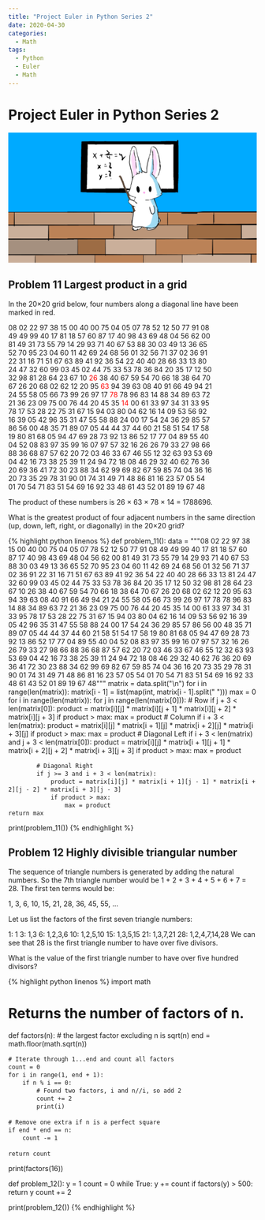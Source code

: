 ```yaml
---
title: "Project Euler in Python Series 2"
date: 2020-04-30
categories:
  - Math
tags:
  - Python
  - Euler
  - Math
---
```


# Project Euler in Python Series 2

![](/assets/images/snowbunny2.jpg)


## Problem 11 Largest product in a grid
In the 20×20 grid below, four numbers along a diagonal line have been marked in red.

08 02 22 97 38 15 00 40 00 75 04 05 07 78 52 12 50 77 91 08  
49 49 99 40 17 81 18 57 60 87 17 40 98 43 69 48 04 56 62 00  
81 49 31 73 55 79 14 29 93 71 40 67 53 88 30 03 49 13 36 65  
52 70 95 23 04 60 11 42 69 24 68 56 01 32 56 71 37 02 36 91  
22 31 16 71 51 67 63 89 41 92 36 54 22 40 40 28 66 33 13 80  
24 47 32 60 99 03 45 02 44 75 33 53 78 36 84 20 35 17 12 50  
32 98 81 28 64 23 67 10 <span style="color:red">26</span> 38 40 67 59 54 70 66 18 38 64 70  
67 26 20 68 02 62 12 20 95 <span style="color:red">63</span> 94 39 63 08 40 91 66 49 94 21  
24 55 58 05 66 73 99 26 97 17 <span style="color:red">78</span> 78 96 83 14 88 34 89 63 72  
21 36 23 09 75 00 76 44 20 45 35 <span style="color:red">14</span> 00 61 33 97 34 31 33 95  
78 17 53 28 22 75 31 67 15 94 03 80 04 62 16 14 09 53 56 92  
16 39 05 42 96 35 31 47 55 58 88 24 00 17 54 24 36 29 85 57  
86 56 00 48 35 71 89 07 05 44 44 37 44 60 21 58 51 54 17 58   
19 80 81 68 05 94 47 69 28 73 92 13 86 52 17 77 04 89 55 40  
04 52 08 83 97 35 99 16 07 97 57 32 16 26 26 79 33 27 98 66  
88 36 68 87 57 62 20 72 03 46 33 67 46 55 12 32 63 93 53 69  
04 42 16 73 38 25 39 11 24 94 72 18 08 46 29 32 40 62 76 36  
20 69 36 41 72 30 23 88 34 62 99 69 82 67 59 85 74 04 36 16  
20 73 35 29 78 31 90 01 74 31 49 71 48 86 81 16 23 57 05 54  
01 70 54 71 83 51 54 69 16 92 33 48 61 43 52 01 89 19 67 48  

The product of these numbers is 26 × 63 × 78 × 14 = 1788696.

What is the greatest product of four adjacent numbers in the same direction (up, down, left, right, or diagonally) in the 20×20 grid?

{% highlight python linenos %}
def problem_11():
    data = """08 02 22 97 38 15 00 40 00 75 04 05 07 78 52 12 50 77 91 08
49 49 99 40 17 81 18 57 60 87 17 40 98 43 69 48 04 56 62 00
81 49 31 73 55 79 14 29 93 71 40 67 53 88 30 03 49 13 36 65
52 70 95 23 04 60 11 42 69 24 68 56 01 32 56 71 37 02 36 91
22 31 16 71 51 67 63 89 41 92 36 54 22 40 40 28 66 33 13 81
24 47 32 60 99 03 45 02 44 75 33 53 78 36 84 20 35 17 12 50
32 98 81 28 64 23 67 10 26 38 40 67 59 54 70 66 18 38 64 70
67 26 20 68 02 62 12 20 95 63 94 39 63 08 40 91 66 49 94 21
24 55 58 05 66 73 99 26 97 17 78 78 96 83 14 88 34 89 63 72
21 36 23 09 75 00 76 44 20 45 35 14 00 61 33 97 34 31 33 95
78 17 53 28 22 75 31 67 15 94 03 80 04 62 16 14 09 53 56 92
16 39 05 42 96 35 31 47 55 58 88 24 00 17 54 24 36 29 85 57
86 56 00 48 35 71 89 07 05 44 44 37 44 60 21 58 51 54 17 58
19 80 81 68 05 94 47 69 28 73 92 13 86 52 17 77 04 89 55 40
04 52 08 83 97 35 99 16 07 97 57 32 16 26 26 79 33 27 98 66
88 36 68 87 57 62 20 72 03 46 33 67 46 55 12 32 63 93 53 69
04 42 16 73 38 25 39 11 24 94 72 18 08 46 29 32 40 62 76 36
20 69 36 41 72 30 23 88 34 62 99 69 82 67 59 85 74 04 36 16
20 73 35 29 78 31 90 01 74 31 49 71 48 86 81 16 23 57 05 54
01 70 54 71 83 51 54 69 16 92 33 48 61 43 52 01 89 19 67 48"""
    matrix = data.split("\n")
    for i in range(len(matrix)):
        matrix[i - 1] = list(map(int, matrix[i - 1].split(" ")))
    max = 0
    for i in range(len(matrix)):
        for j in range(len(matrix[0])):
            # Row
            if j + 3 < len(matrix[0]):
                product = matrix[i][j] * matrix[i][j + 1] * matrix[i][j + 2] * matrix[i][j + 3]
                if product > max:
                    max = product
            # Column
            if i + 3 < len(matrix):
                product = matrix[i][j] * matrix[i + 1][j] * matrix[i + 2][j] * matrix[i + 3][j]
                if product > max:
                    max = product
            # Diagonal Left
            if i + 3 < len(matrix) and j + 3 < len(matrix[0]):
                product = matrix[i][j] * matrix[i + 1][j + 1] * matrix[i + 2][j + 2] * matrix[i + 3][j + 3]
                if product > max:
                    max = product

            # Diagonal Right
            if j >= 3 and i + 3 < len(matrix):
                product = matrix[i][j] * matrix[i + 1][j - 1] * matrix[i + 2][j - 2] * matrix[i + 3][j - 3]
                if product > max:
                    max = product
    return max


print(problem_11())
{% endhighlight %}

## Problem 12 Highly divisible triangular number

The sequence of triangle numbers is generated by adding the natural numbers. So the 7th triangle number would be 1 + 2 + 3 + 4 + 5 + 6 + 7 = 28. The first ten terms would be:

1, 3, 6, 10, 15, 21, 28, 36, 45, 55, ...

Let us list the factors of the first seven triangle numbers:

 1: 1
 3: 1,3
 6: 1,2,3,6
10: 1,2,5,10
15: 1,3,5,15
21: 1,3,7,21
28: 1,2,4,7,14,28
We can see that 28 is the first triangle number to have over five divisors.

What is the value of the first triangle number to have over five hundred divisors?

{% highlight python linenos %}
import math

# Returns the number of factors of n.
def factors(n):
    # the largest factor excluding n is sqrt(n)
    end = math.floor(math.sqrt(n))

    # Iterate through 1...end and count all factors
    count = 0
    for i in range(1, end + 1):
        if n % i == 0:
            # Found two factors, i and n//i, so add 2
            count += 2
            print(i)

    # Remove one extra if n is a perfect square
    if end * end == n:
        count -= 1

    return count

print(factors(16))

def problem_12():
    y = 1
    count = 0
    while True:
        y += count
        if factors(y) > 500:
            return y
        count += 2


print(problem_12())
{% endhighlight %}